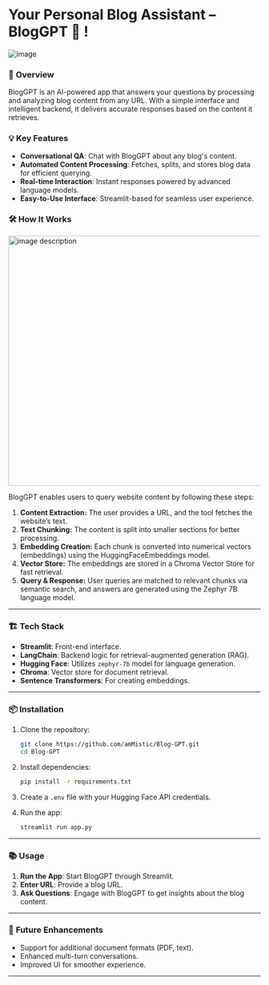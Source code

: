 # Your Personal Blog Assistant – BlogGPT 🤖 !

![image](https://github.com/user-attachments/assets/8476cc59-b74a-44bb-8a09-e6e9b7ba14cf)

### 🚀 **Overview**
BlogGPT is an AI-powered app that answers your questions by processing and analyzing blog content from any URL. With a simple interface and intelligent backend, it delivers accurate responses based on the content it retrieves.

### 💡 **Key Features**
- **Conversational QA**: Chat with BlogGPT about any blog's content.
- **Automated Content Processing**: Fetches, splits, and stores blog data for efficient querying.
- **Real-time Interaction**: Instant responses powered by advanced language models.
- **Easy-to-Use Interface**: Streamlit-based for seamless user experience.

### 🛠️ **How It Works**
<img src="https://github.com/user-attachments/assets/970537fc-23d0-418e-bae8-caff8bf37d1c" alt="image description" width="600" height="500">

BlogGPT enables users to query website content by following these steps:

1. **Content Extraction:** The user provides a URL, and the tool fetches the website’s text.
2. **Text Chunking:** The content is split into smaller sections for better processing.
3. **Embedding Creation:** Each chunk is converted into numerical vectors (embeddings) using the HuggingFaceEmbeddings model.
4. **Vector Store:** The embeddings are stored in a Chroma Vector Store for fast retrieval.
5. **Query & Response:** User queries are matched to relevant chunks via semantic search, and answers are generated using the Zephyr 7B language model.
---

### 🏗️ **Tech Stack**
- **Streamlit**: Front-end interface.
- **LangChain**: Backend logic for retrieval-augmented generation (RAG).
- **Hugging Face**: Utilizes `zephyr-7b` model for language generation.
- **Chroma**: Vector store for document retrieval.
- **Sentence Transformers**: For creating embeddings.

---

### 📦 **Installation**

1. Clone the repository:
   ```bash
   git clone https://github.com/amMistic/Blog-GPT.git
   cd Blog-GPT
   ```

2. Install dependencies:
   ```bash
   pip install -r requirements.txt
   ```

3. Create a `.env` file with your Hugging Face API credentials.

4. Run the app:
   ```bash
   streamlit run app.py
   ```

---

### 📚 **Usage**

1. **Run the App**: Start BlogGPT through Streamlit.
2. **Enter URL**: Provide a blog URL.
3. **Ask Questions**: Engage with BlogGPT to get insights about the blog content.

---

### 🔧 **Future Enhancements**
- Support for additional document formats (PDF, text).
- Enhanced multi-turn conversations.
- Improved UI for smoother experience.

---
